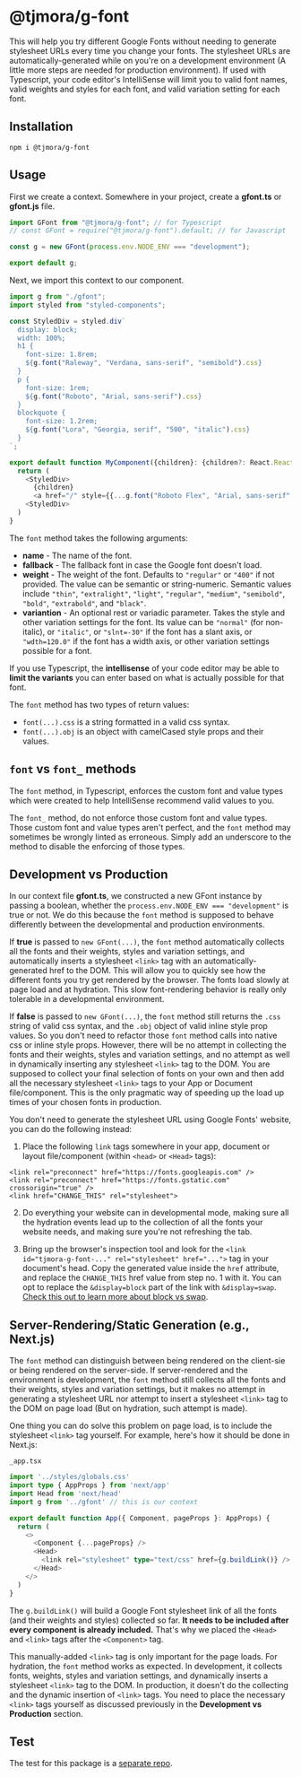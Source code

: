 # @tjmora/g-font

This will help you try different Google Fonts without needing to generate stylesheet URLs 
every time you change your fonts. The stylesheet URLs are automatically-generated while 
on you're on a development environment (A little more steps are needed for production 
environment). If used with Typescript, your code editor's IntelliSense will limit you to 
valid font names, valid weights and styles for each font, and valid variation setting for 
each font. 


## Installation

```
npm i @tjmora/g-font
```


## Usage

First we create a context. Somewhere in your project, create a **gfont.ts** or **gfont.js** 
file.

```typescript
import GFont from "@tjmora/g-font"; // for Typescript
// const GFont = require("@tjmora/g-font").default; // for Javascript

const g = new GFont(process.env.NODE_ENV === "development");

export default g;
```

Next, we import this context to our component.

```typescript
import g from "./gfont";
import styled from "styled-components";

const StyledDiv = styled.div`
  display: block;
  width: 100%;
  h1 {
    font-size: 1.8rem;
    ${g.font("Raleway", "Verdana, sans-serif", "semibold").css}
  }
  p {
    font-size: 1rem;
    ${g.font("Roboto", "Arial, sans-serif").css}
  }
  blockquote {
    font-size: 1.2rem;
    ${g.font("Lora", "Georgia, serif", "500", "italic").css}
  }
`;

export default function MyComponent({children}: {children?: React.ReactNode}) {
  return (
    <StyledDiv>
      {children}
      <a href="/" style={{...g.font("Roboto Flex", "Arial, sans-serif", "750", "slnt=-10").obj}}>Some Link</a>
    <StyledDiv>
  )
}
```

The `font` method takes the following arguments:

* **name** - The name of the font.
* **fallback** - The fallback font in case the Google font doesn't load.
* **weight** - The weight of the font. Defaults to `"regular"` or `"400"` if not provided. The value can be semantic or string-numeric. Semantic values include `"thin"`, `"extralight"`, `"light"`, `"regular"`, `"medium"`, `"semibold"`, `"bold"`, `"extrabold"`, and `"black"`.
* **variantion** - An optional rest or variadic parameter. Takes the style and other variation settings for the font. Its value can be `"normal"` (for non-italic), or `"italic"`, or `"slnt=-30"` if the font has a slant axis, or `"wdth=120.0"` if the font has a width axis, or other variation settings possible for a font.

If you use Typescript, the **intellisense** of your code editor may be able to 
**limit the variants** you can enter based on what is actually possible for that font. 

The `font` method has two types of return values:

* `font(...).css` is a string formatted in a valid css syntax.
* `font(...).obj` is an object with camelCased style props and their values.


## `font` vs `font_` methods

The `font` method, in Typescript, enforces the custom font and value types which were created 
to help IntelliSense recommend valid values to you.

The `font_` method, do not enforce those custom font and value types. Those custom font and 
value types aren't perfect, and the `font` method may sometimes be wrongly linted as erroneous. 
Simply add an underscore to the method to disable the enforcing of those types. 


## Development vs Production

In our context file **gfont.ts**, we constructed a new GFont instance by passing a boolean, 
whether the `process.env.NODE_ENV === "development"` is true or not. We do this because the 
`font` method is supposed to behave differently between the developmental and production 
environments.

If **true** is passed to `new GFont(...)`, the `font` method automatically collects all the 
fonts and their weights, styles and variation settings, and automatically inserts a 
stylesheet `<link>` tag with an automatically-generated href to the DOM. This will allow you 
to quickly see how the different fonts you try get rendered by the browser. The fonts load 
slowly at page load and at hydration. This slow font-rendering behavior is really only 
tolerable in a developmental environment.

If **false** is passed to `new GFont(...)`, the `font` method still returns the `.css` string of 
valid css syntax, and the `.obj` object of valid inline style prop values. So you don't need to 
refactor those `font` method calls into native css or inline style props. However, there will be 
no attempt in collecting the fonts and their weights, styles and variation settings, and 
no attempt as well in dynamically inserting any stylesheet `<link>` tag to the DOM. You are 
supposed to collect your final selection of fonts on your own and then add all the necessary 
stylesheet `<link>` tags to your App or Document file/component. This is the only pragmatic way 
of speeding up the load up times of your chosen fonts in production.

You don't need to generate the stylesheet URL using Google Fonts' website, you can do the 
following instead:

1. Place the following `link` tags somewhere in your app, document or layout file/component (within  `<head>` or `<Head>` tags):

```
<link rel="preconnect" href="https://fonts.googleapis.com" />
<link rel="preconnect" href="https://fonts.gstatic.com" crossorigin="true" />
<link href="CHANGE_THIS" rel="stylesheet">
```

2. Do everything your website can in developmental mode, making sure all the 
hydration events lead up to the collection of all the fonts your website needs, and making 
sure you're not refreshing the tab.

3. Bring up the browser's inspection tool and look for the 
`<link id="tjmora-g-font-..." rel="stylesheet" href="...">` tag in your document's head. 
Copy the generated value inside the `href` attribute, and replace the `CHANGE_THIS` href value 
from step no. 1 with it. You can opt to replace the `&display=block` part of the link with 
`&display=swap`.
[Check this out to learn more about block vs swap](https://developer.chrome.com/blog/font-display/#font-download-timelines).


## Server-Rendering/Static Generation (e.g., Next.js)

The `font` method can distinguish between being rendered on the client-sie or being rendered on 
the server-side. If server-rendered and the environment is development, the `font` method still 
collects all the fonts and their weights, styles and variation settings, but it makes no 
attempt in generating a stylesheet URL nor attempt to insert a stylesheet `<link>` tag to the 
DOM on page load (But on hydration, such attempt is made).

One thing you can do solve this problem on page load, is to include the stylesheet `<link>` tag 
yourself. For example, here's how it should be done in Next.js:

`_app.tsx`

```typescript
import '../styles/globals.css'
import type { AppProps } from 'next/app'
import Head from 'next/head'
import g from '../gfont' // this is our context

export default function App({ Component, pageProps }: AppProps) {
  return (
    <>
      <Component {...pageProps} />
      <Head>
        <link rel="stylesheet" type="text/css" href={g.buildLink()} />
      </Head>
    </>
  )
}
```

The `g.buildLink()` will build a Google Font stylesheet link of all the fonts (and their 
weights and styles) collected so far. **It needs to be included after every component is already 
included.** That's why we placed the `<Head>` and `<link>` tags after the `<Component>` tag.

This manually-added `<link>` tag is only important for the page loads. For hydration, the `font` 
method works as expected. In development, it collects fonts, weights, styles and variation settings, 
and dynamically inserts a stylesheet `<link>` tag to the DOM. In production, it doesn't do the 
collecting and the dynamic insertion of `<link>` tags. You need to place the necessary 
`<link>` tags yourself as discussed previously in the **Development vs Production** section.


## Test

The test for this package is a [separate repo](https://github.com/tjmora/g-font-test).